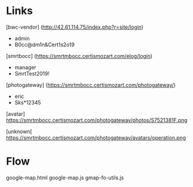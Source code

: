 # Links
[bwc-vendor] (http://42.61.114.75/index.php?r=site/login)
- admin
- B0cc@dm1n&Cert1s2o19

[smrtbocc] (https://smrtmbocc.certismozart.com/elog/login)
- manager 
- SmrtTest2019!

[photogateway] (https://smrtmbocc.certismozart.com/photogateway/)
- eric
- Sks*12345

[avatar] https://smrtmbocc.certismozart.com/photogateway/photos/S7521381F.png

[unknown[ https://smrtmbocc.certismozart.com/photogateway/avatars/operation.png

# Flow
google-map.html
google-map.js
gmap-fo-utils.js